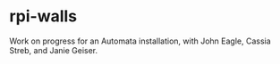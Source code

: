 # rpi-walls
Work on progress for an Automata installation, with John Eagle, Cassia Streb, and Janie Geiser.
